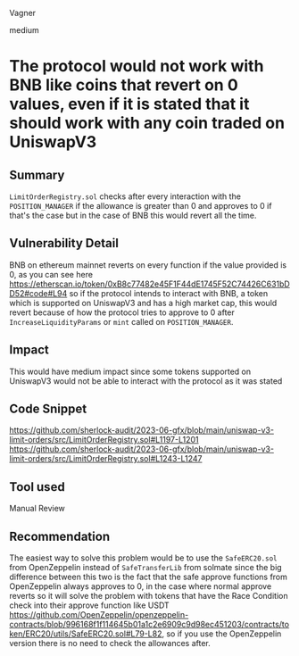 Vagner

medium

# The protocol would not work with BNB like coins that revert on 0 values, even if it is stated that it should work with any coin traded on UniswapV3

## Summary
`LimitOrderRegistry.sol` checks after every interaction with the `POSITION_MANAGER` if the allowance is greater than 0 and approves to 0 if that's the case but in the case of BNB this would revert all the time.
## Vulnerability Detail
BNB on ethereum mainnet reverts on every function if the value provided is 0, as you can see here https://etherscan.io/token/0xB8c77482e45F1F44dE1745F52C74426C631bDD52#code#L94 so if the protocol intends to interact with BNB, a token which is supported on UniswapV3 and has a high market cap, this would revert because of how the protocol tries to approve to 0 after `IncreaseLiquidityParams` or `mint` called on `POSITION_MANAGER`.
## Impact
This would have medium impact since some tokens supported on UniswapV3 would not be able to interact with the protocol as it was stated
## Code Snippet
https://github.com/sherlock-audit/2023-06-gfx/blob/main/uniswap-v3-limit-orders/src/LimitOrderRegistry.sol#L1197-L1201
https://github.com/sherlock-audit/2023-06-gfx/blob/main/uniswap-v3-limit-orders/src/LimitOrderRegistry.sol#L1243-L1247
## Tool used

Manual Review

## Recommendation
The easiest way to solve this problem would be to use the `SafeERC20.sol` from OpenZeppelin instead of `SafeTransferLib` from solmate since the big difference between this two is the fact that the safe approve functions from OpenZeppelin always approves to 0, in the case where normal approve reverts so it will solve the problem with tokens that have the Race Condition check into their approve function like USDT https://github.com/OpenZeppelin/openzeppelin-contracts/blob/996168f1f114645b01a1c2e6909c9d98ec451203/contracts/token/ERC20/utils/SafeERC20.sol#L79-L82, so if you use the OpenZeppelin version there is no need to check the allowances after.